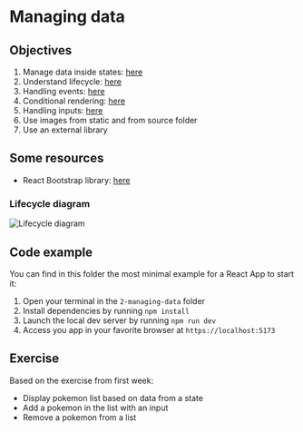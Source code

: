 # Managing data

## Objectives

1. Manage data inside states: [here](https://react.dev/learn/state-a-components-memory)
2. Understand lifecycle: [here](https://react.dev/learn/lifecycle-of-reactive-effects)
3. Handling events: [here](https://react.dev/learn/responding-to-events)
4. Conditional rendering: [here](https://react.dev/learn/conditional-rendering)
5. Handling inputs: [here](https://react.dev/reference/react-dom/components/input)
6. Use images from static and from source folder
7. Use an external library

## Some resources

- React Bootstrap library: [here](https://react-bootstrap.netlify.app/)

### Lifecycle diagram

![Lifecycle diagram](https://projects.wojtekmaj.pl/react-lifecycle-methods-diagram/)

## Code example

You can find in this folder the most minimal example for a React App to start it:

1. Open your terminal in the `2-managing-data` folder
2. Install dependencies by running `npm install`
3. Launch the local dev server by running `npm run dev`
4. Access you app in your favorite browser at `https://localhost:5173`

## Exercise

Based on the exercise from first week:

- Display pokemon list based on data from a state
- Add a pokemon in the list with an input
- Remove a pokemon from a list
